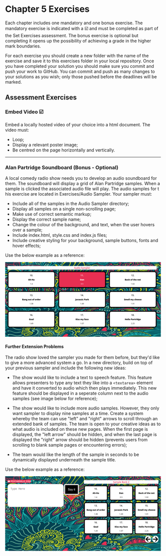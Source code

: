 # Chapter 5 Exercises

Each chapter includes one mandatory and one bonus exercise. The mandatory exercise is indicated with a :ballot_box_with_check: and must be completed as part of the Set Exercises assessment. The bonus exercise is optional but completing it opens up the possibility of achieving a grade in the higher mark boundaries.

For each exercise you should create a new folder with the name of the exercise and save it to this exercises folder in your local repository. Once you have completed your solution you should make sure you commit and push your work to GitHub. You can commit and push as many changes to your solutions as you wish; only those pushed before the deadlines will be marked.

## Assessment Exercises

### Embed Video :ballot_box_with_check:

Embed a locally hosted video of your choice into a html document. The video must:

* Loop;
* Display a relevant poster image;
* Be centred on the page horizontally and vertically.

<hr>

### Alan Partridge Soundboard (Bonus - Optional)

A local comedy radio show needs you to develop an audio soundboard for them. The soundboard will display a grid of Alan Partridge samples. When a sample is clicked the associated audio file will play. The audio samples for t    his exercise are located in Exercises/Audio Sampler. Your sampler must:

* Include all of the samples in the Audio Sampler directory;
* Display all samples on a single non-scrolling page;
* Make use of correct semantic markup;
* Display the correct sample name;
* Change the colour of the background, and text, when the user hovers over a sample;
* Include index.html, style.css and index.js files;
* Include creative styling for your background, sample buttons, fonts and hover effects;

Use the below example as a reference:

![image](Audio%20Sampler/Soundboard.png)

#### Further Extension Problems

The radio show loved the sampler you made for them before, but they'd like to give a more advanced system a go. In a new directory, build on top of your previous sampler and include the following new ideas:

* The show would like to include a text to speech feature. This feature allows presenters to type any text they like into a `<textarea>` element and have it converted to audio which then plays immediately. This new feature should be displayed in a seperate column next to the audio samples (see image below for reference);

* The show would like to include more audio samples. However, they only want sampler to display nine samples at a time. Create a system whereby the team can use "left" and "right" arrows to scroll through an extended bank of samples. The team is open to your creative ideas as to what audio is included on these new pages. When the first page is displayed, the "left arrow" should be hidden, and when the last page is displayed the "right" arrow should be hidden (prevents users from scrolling to blank sample pages or encountering errors);

* The team would like the length of the sample in seconds to be dynamically displayed underneath the sample title.

Use the below example as a reference:

![image](Audio%20Sampler/Soundboard_Advanced.png)
